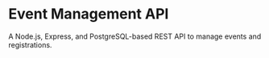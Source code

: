 # Event Management API

A Node.js, Express, and PostgreSQL-based REST API to manage events and registrations.